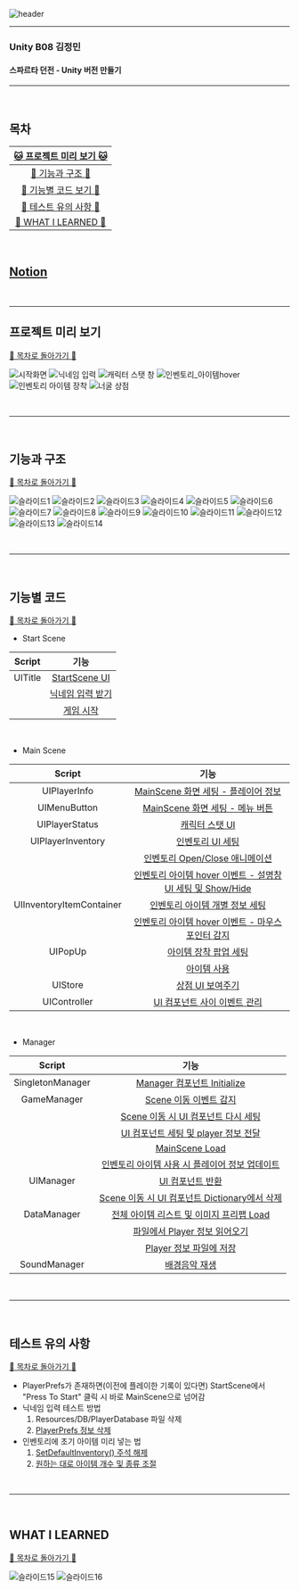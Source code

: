 
![header](https://capsule-render.vercel.app/api?type=waving&color=gradient&customColorList=26&height=300&section=header&text=SPARTA%20CROSSING&fontSize=90&fontColor=FFF)

* * *
### Unity B08 김정민
#### 스파르타 던전 - Unity  버전 만들기
* * *

<br>

## 목차

| [🐱 프로젝트 미리 보기 🐱](#프로젝트-미리-보기) |
| :---: |
| [🐰 기능과 구조 🐰](#기능과-구조) |
| [🐳 기능별 코드 보기 🐳](#기능별-코드) |
| [🌳 테스트 유의 사항 🌳](#테스트-유의-사항) |
| [🌼 WHAT I LEARNED 🌼](#what-i-learned) |

<br>

## [Notion](https://www.notion.so/Sparta-Crossing-d1ad18261c3c4dada674edc9c7f72558)

<br>

* * *

## 프로젝트 미리 보기

[🌳 목차로 돌아가기 🌳](#목차)

![시작화면](https://github.com/j-miiin/Unity_Study_Sparta_2023/assets/62470991/0755ed8e-4d69-4856-a072-2602f36cfd64)
![닉네임 입력](https://github.com/j-miiin/Unity_Study_Sparta_2023/assets/62470991/1d54237e-be9a-4bf6-88c7-36ea13bb810e)
![캐릭터 스탯 창](https://github.com/j-miiin/Unity_Study_Sparta_2023/assets/62470991/53271c48-d435-4420-a57a-1a059444da11)
![인벤토리_아이템hover](https://github.com/j-miiin/Unity_Study_Sparta_2023/assets/62470991/89a0afdb-1209-494e-a79e-1cdf7fad7377)
![인벤토리 아이템 장착](https://github.com/j-miiin/Unity_Study_Sparta_2023/assets/62470991/bfc5070e-71e5-435f-88fd-7065a373bfaf)
![너굴 상점](https://github.com/j-miiin/Unity_Study_Sparta_2023/assets/62470991/f50b0405-3688-49a3-8d36-0c0b987a22cd)

<br>


* * *

<br>

## 기능과 구조

[🌳 목차로 돌아가기 🌳](#목차)

![슬라이드1](https://github.com/j-miiin/Unity_Study_Sparta_2023/assets/62470991/5e9cf497-91f4-408f-b8b2-3e4b447e2819)
![슬라이드2](https://github.com/j-miiin/Unity_Study_Sparta_2023/assets/62470991/8e3e242b-4dc5-40c1-9681-46c2ca337fe9)
![슬라이드3](https://github.com/j-miiin/Unity_Study_Sparta_2023/assets/62470991/386475fb-c42d-4607-b338-35a4afad6f4e)
![슬라이드4](https://github.com/j-miiin/Unity_Study_Sparta_2023/assets/62470991/b4d3b3c5-a0c7-450b-af9f-d0029007d518)
![슬라이드5](https://github.com/j-miiin/Unity_Study_Sparta_2023/assets/62470991/83174d83-010c-4a25-b0de-6993bd6c10fa)
![슬라이드6](https://github.com/j-miiin/Unity_Study_Sparta_2023/assets/62470991/8691ebf1-a98d-4e78-a65e-02865b728e35)
![슬라이드7](https://github.com/j-miiin/Unity_Study_Sparta_2023/assets/62470991/2b6d03f7-cc61-42d8-bc7e-33daa9edc0f4)
![슬라이드8](https://github.com/j-miiin/Unity_Study_Sparta_2023/assets/62470991/e48d7212-4732-40de-98b9-be03a1ebd3af)
![슬라이드9](https://github.com/j-miiin/Unity_Study_Sparta_2023/assets/62470991/5e4c82a5-1c90-431a-99f6-34e7cc6dab27)
![슬라이드10](https://github.com/j-miiin/Unity_Study_Sparta_2023/assets/62470991/e3886d9c-970c-437a-bb76-ce436a0f15dc)
![슬라이드11](https://github.com/j-miiin/Unity_Study_Sparta_2023/assets/62470991/5934cd8f-ad96-41fb-acdb-bbe277e54826)
![슬라이드12](https://github.com/j-miiin/Unity_Study_Sparta_2023/assets/62470991/cd683bf4-e014-4131-bef5-46b4a9e2b36f)
![슬라이드13](https://github.com/j-miiin/Unity_Study_Sparta_2023/assets/62470991/809fc075-edf3-4067-a682-ec679f5bcf8c)
![슬라이드14](https://github.com/j-miiin/Unity_Study_Sparta_2023/assets/62470991/e747e497-3e40-4801-a3bc-8a051b2556a2)

<br>

* * *

<br>

## 기능별 코드

[🌳 목차로 돌아가기 🌳](#목차)

- Start Scene

| Script | 기능 |
| :---: | :---: |
| UITitle | [StartScene UI](https://github.com/j-miiin/Unity_Study_Sparta_2023/blob/f5f4fd619fc30fa10259dfd2c554ec673aeecfdd/Sparta_Crossing/Assets/Scripts/UI/UITitle.cs#L17-L38) |
|  | [닉네임 입력 받기](https://github.com/j-miiin/Unity_Study_Sparta_2023/blob/f5f4fd619fc30fa10259dfd2c554ec673aeecfdd/Sparta_Crossing/Assets/Scripts/UI/UITitle.cs#L51) |
|  | [게임 시작](https://github.com/j-miiin/Unity_Study_Sparta_2023/blob/f5f4fd619fc30fa10259dfd2c554ec673aeecfdd/Sparta_Crossing/Assets/Scripts/UI/UITitle.cs#L46-L68) |

<br>

- Main Scene

| Script | 기능 |
| :---: | :---: |
| UIPlayerInfo | [MainScene 화면 세팅 - 플레이어 정보](https://github.com/j-miiin/Unity_Study_Sparta_2023/blob/f5f4fd619fc30fa10259dfd2c554ec673aeecfdd/Sparta_Crossing/Assets/Scripts/UI/UIPlayerInfo.cs#L8-L22) |
| UIMenuButton | [MainScene 화면 세팅 - 메뉴 버튼](https://github.com/j-miiin/Unity_Study_Sparta_2023/blob/f5f4fd619fc30fa10259dfd2c554ec673aeecfdd/Sparta_Crossing/Assets/Scripts/UI/UIMenuButton.cs#L6C14-L23) |
| UIPlayerStatus | [캐릭터 스탯 UI](https://github.com/j-miiin/Unity_Study_Sparta_2023/blob/f5f4fd619fc30fa10259dfd2c554ec673aeecfdd/Sparta_Crossing/Assets/Scripts/UI/UIPlayerStatus.cs#L7-L33) |
| UIPlayerInventory | [인벤토리 UI 세팅](https://github.com/j-miiin/Unity_Study_Sparta_2023/blob/f5f4fd619fc30fa10259dfd2c554ec673aeecfdd/Sparta_Crossing/Assets/Scripts/UI/UIPlayerInventory.cs#L81-L96) |
| | [인벤토리 Open/Close 애니메이션](https://github.com/j-miiin/Unity_Study_Sparta_2023/blob/f5f4fd619fc30fa10259dfd2c554ec673aeecfdd/Sparta_Crossing/Assets/Scripts/UI/UIPlayerInventory.cs#L41-L79) |
| | [인벤토리 아이템 hover 이벤트 - 설명창 UI 세팅 및 Show/Hide](https://github.com/j-miiin/Unity_Study_Sparta_2023/blob/f5f4fd619fc30fa10259dfd2c554ec673aeecfdd/Sparta_Crossing/Assets/Scripts/UI/UIPlayerInventory.cs#L98-L130) |
| UIInventoryItemContainer | [인벤토리 아이템 개별 정보 세팅](https://github.com/j-miiin/Unity_Study_Sparta_2023/blob/f5f4fd619fc30fa10259dfd2c554ec673aeecfdd/Sparta_Crossing/Assets/Scripts/UI/UIInventoryItemContainer.cs#L38C23-L81) |
| | [인벤토리 아이템 hover 이벤트 - 마우스 포인터 감지](https://github.com/j-miiin/Unity_Study_Sparta_2023/blob/f5f4fd619fc30fa10259dfd2c554ec673aeecfdd/Sparta_Crossing/Assets/Scripts/UI/UIInventoryItemContainer.cs#L83-L91) |
| UIPopUp | [아이템 장착 팝업 세팅](https://github.com/j-miiin/Unity_Study_Sparta_2023/blob/f5f4fd619fc30fa10259dfd2c554ec673aeecfdd/Sparta_Crossing/Assets/Scripts/UI/UIPopUp.cs#L31-L60) |
| | [아이템 사용](https://github.com/j-miiin/Unity_Study_Sparta_2023/blob/f5f4fd619fc30fa10259dfd2c554ec673aeecfdd/Sparta_Crossing/Assets/Scripts/UI/UIPopUp.cs#L25-L29) |
| UIStore | [상점 UI 보여주기](https://github.com/j-miiin/Unity_Study_Sparta_2023/blob/f5f4fd619fc30fa10259dfd2c554ec673aeecfdd/Sparta_Crossing/Assets/Scripts/UI/UIStore.cs#L22-L62) |
| UIController | [UI 컴포넌트 사이 이벤트 관리](https://github.com/j-miiin/Unity_Study_Sparta_2023/blob/f5f4fd619fc30fa10259dfd2c554ec673aeecfdd/Sparta_Crossing/Assets/Scripts/UI/UIController.cs#L6-L44) |

<br>

- Manager

| Script | 기능 |
| :---: | :---: |
| SingletonManager | [Manager 컴포넌트 Initialize](https://github.com/j-miiin/Unity_Study_Sparta_2023/blob/f5f4fd619fc30fa10259dfd2c554ec673aeecfdd/Sparta_Crossing/Assets/Scripts/Manager/SingletonManager.cs#L31-L46) |
| GameManager | [Scene 이동 이벤트 감지](https://github.com/j-miiin/Unity_Study_Sparta_2023/blob/f5f4fd619fc30fa10259dfd2c554ec673aeecfdd/Sparta_Crossing/Assets/Scripts/Manager/GameManager.cs#L35) |
| | [Scene 이동 시 UI 컴포넌트 다시 세팅](https://github.com/j-miiin/Unity_Study_Sparta_2023/blob/f5f4fd619fc30fa10259dfd2c554ec673aeecfdd/Sparta_Crossing/Assets/Scripts/Manager/GameManager.cs#L43-L46) |
| | [UI 컴포넌트 세팅 및 player 정보 전달](https://github.com/j-miiin/Unity_Study_Sparta_2023/blob/f5f4fd619fc30fa10259dfd2c554ec673aeecfdd/Sparta_Crossing/Assets/Scripts/Manager/GameManager.cs#L83-L123) |
| | [MainScene Load](https://github.com/j-miiin/Unity_Study_Sparta_2023/blob/f5f4fd619fc30fa10259dfd2c554ec673aeecfdd/Sparta_Crossing/Assets/Scripts/Manager/GameManager.cs#L125-L138) |
| | [인벤토리 아이템 사용 시 플레이어 정보 업데이트](https://github.com/j-miiin/Unity_Study_Sparta_2023/blob/f5f4fd619fc30fa10259dfd2c554ec673aeecfdd/Sparta_Crossing/Assets/Scripts/Manager/GameManager.cs#L140-L146) |
| UIManager | [UI 컴포넌트 반환](https://github.com/j-miiin/Unity_Study_Sparta_2023/blob/f5f4fd619fc30fa10259dfd2c554ec673aeecfdd/Sparta_Crossing/Assets/Scripts/Manager/UIManager.cs#L32-L43) |
| | [Scene 이동 시 UI 컴포넌트 Dictionary에서 삭제](https://github.com/j-miiin/Unity_Study_Sparta_2023/blob/f5f4fd619fc30fa10259dfd2c554ec673aeecfdd/Sparta_Crossing/Assets/Scripts/Manager/UIManager.cs#L45-L51) |
| DataManager | [전체 아이템 리스트 및 이미지 프리팹 Load](https://github.com/j-miiin/Unity_Study_Sparta_2023/blob/f5f4fd619fc30fa10259dfd2c554ec673aeecfdd/Sparta_Crossing/Assets/Scripts/Manager/DataManager.cs#L20-L67) |
| | [파일에서 Player 정보 읽어오기](https://github.com/j-miiin/Unity_Study_Sparta_2023/blob/f5f4fd619fc30fa10259dfd2c554ec673aeecfdd/Sparta_Crossing/Assets/Scripts/Manager/DataManager.cs#L71-L83) |
| | [Player 정보 파일에 저장](https://github.com/j-miiin/Unity_Study_Sparta_2023/blob/f5f4fd619fc30fa10259dfd2c554ec673aeecfdd/Sparta_Crossing/Assets/Scripts/Manager/DataManager.cs#L85-L91) |
| SoundManager | [배경음악 재생](https://github.com/j-miiin/Unity_Study_Sparta_2023/blob/f5f4fd619fc30fa10259dfd2c554ec673aeecfdd/Sparta_Crossing/Assets/Scripts/Manager/SoundManager.cs#L27-L37) |

<br>

* * *

<br>

## 테스트 유의 사항

[🌳 목차로 돌아가기 🌳](#목차)

- PlayerPrefs가 존재하면(이전에 플레이한 기록이 있다면) StartScene에서 "Press To Start" 클릭 시 바로 MainScene으로 넘어감
- 닉네임 입력 테스트 방법
  1. Resources/DB/PlayerDatabase 파일 삭제
  2. [PlayerPrefs 정보 삭제](https://github.com/j-miiin/Unity_Study_Sparta_2023/blob/f5f4fd619fc30fa10259dfd2c554ec673aeecfdd/Sparta_Crossing/Assets/Scripts/Manager/SingletonManager.cs#L26-L27)
- 인벤토리에 초기 아이템 미리 넣는 법
  1. [SetDefaultInventory() 주석 해제](https://github.com/j-miiin/Unity_Study_Sparta_2023/blob/f5f4fd619fc30fa10259dfd2c554ec673aeecfdd/Sparta_Crossing/Assets/Scripts/Manager/GameManager.cs#L61-L62)
  2. [원하는 대로 아이템 개수 및 종류 조절](https://github.com/j-miiin/Unity_Study_Sparta_2023/blob/f5f4fd619fc30fa10259dfd2c554ec673aeecfdd/Sparta_Crossing/Assets/Scripts/Manager/GameManager.cs#L65-L81)

<br>

* * *

<br>

## WHAT I LEARNED

[🌳 목차로 돌아가기 🌳](#목차)

![슬라이드15](https://github.com/j-miiin/Unity_Study_Sparta_2023/assets/62470991/0b0b0f35-cb02-4b8b-ace9-38d8e5ddfdc9)
![슬라이드16](https://github.com/j-miiin/Unity_Study_Sparta_2023/assets/62470991/3bf5bbe0-8dfe-4751-af8c-a976f560af8d)